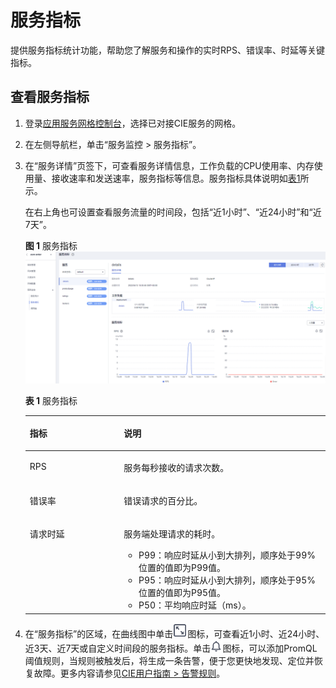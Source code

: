 # 服务指标<a name="asm_01_0059"></a>

提供服务指标统计功能，帮助您了解服务和操作的实时RPS、错误率、时延等关键指标。

## 查看服务指标<a name="zh-cn_topic_0000001108298172_section1953914284211"></a>

1.  登录[应用服务网格控制台](https://console.huaweicloud.com/asm/?locale=zh-cn)，选择已对接CIE服务的网格。
2.  在左侧导航栏，单击“服务监控 \> 服务指标”。
3.  在“服务详情”页签下，可查看服务详情信息，工作负载的CPU使用率、内存使用量、接收速率和发送速率，服务指标等信息。服务指标具体说明如[表1](#table94309121788)所示。

    在右上角也可设置查看服务流量的时间段，包括“近1小时”、“近24小时”和“近7天”。

    **图 1**  服务指标<a name="fig8238133184412"></a>  
    ![](figures/服务指标.png "服务指标")

    **表 1**  服务指标

    <a name="table94309121788"></a>
    <table><thead align="left"><tr id="row242981210810"><th class="cellrowborder" valign="top" width="31.319999999999997%" id="mcps1.2.3.1.1"><p id="p134296122084"><a name="p134296122084"></a><a name="p134296122084"></a>指标</p>
    </th>
    <th class="cellrowborder" valign="top" width="68.67999999999999%" id="mcps1.2.3.1.2"><p id="p17429141218813"><a name="p17429141218813"></a><a name="p17429141218813"></a>说明</p>
    </th>
    </tr>
    </thead>
    <tbody><tr id="row14429012786"><td class="cellrowborder" valign="top" width="31.319999999999997%" headers="mcps1.2.3.1.1 "><p id="p14429201215810"><a name="p14429201215810"></a><a name="p14429201215810"></a>RPS</p>
    </td>
    <td class="cellrowborder" valign="top" width="68.67999999999999%" headers="mcps1.2.3.1.2 "><p id="p184299121884"><a name="p184299121884"></a><a name="p184299121884"></a>服务每秒接收的请求次数。</p>
    </td>
    </tr>
    <tr id="row104298121181"><td class="cellrowborder" valign="top" width="31.319999999999997%" headers="mcps1.2.3.1.1 "><p id="p842941216814"><a name="p842941216814"></a><a name="p842941216814"></a>错误率</p>
    </td>
    <td class="cellrowborder" valign="top" width="68.67999999999999%" headers="mcps1.2.3.1.2 "><p id="p144294121819"><a name="p144294121819"></a><a name="p144294121819"></a>错误请求的百分比。</p>
    </td>
    </tr>
    <tr id="row13430912284"><td class="cellrowborder" valign="top" width="31.319999999999997%" headers="mcps1.2.3.1.1 "><p id="p14429712688"><a name="p14429712688"></a><a name="p14429712688"></a>请求时延</p>
    </td>
    <td class="cellrowborder" valign="top" width="68.67999999999999%" headers="mcps1.2.3.1.2 "><p id="p12429612485"><a name="p12429612485"></a><a name="p12429612485"></a>服务端处理请求的耗时。</p>
    <a name="ul643051216820"></a><a name="ul643051216820"></a><ul id="ul643051216820"><li>P99：响应时延从小到大排列，顺序处于99%位置的值即为P99值。</li><li>P95：响应时延从小到大排列，顺序处于95%位置的值即为P95值。</li><li>P50：平均响应时延（ms）。</li></ul>
    </td>
    </tr>
    </tbody>
    </table>


1.  在“服务指标”的区域，在曲线图中单击![](figures/006.png)图标，可查看近1小时、近24小时、近3天、近7天或自定义时间段的服务指标。单击![](figures/铃铛.png)图标，可以添加PromQL阈值规则，当规则被触发后，将生成一条告警，便于您更快地发现、定位并恢复故障。更多内容请参见[CIE用户指南 \> 告警规则](https://support.huaweicloud.com/usermanual-cie/cie_01_0016.html)。

